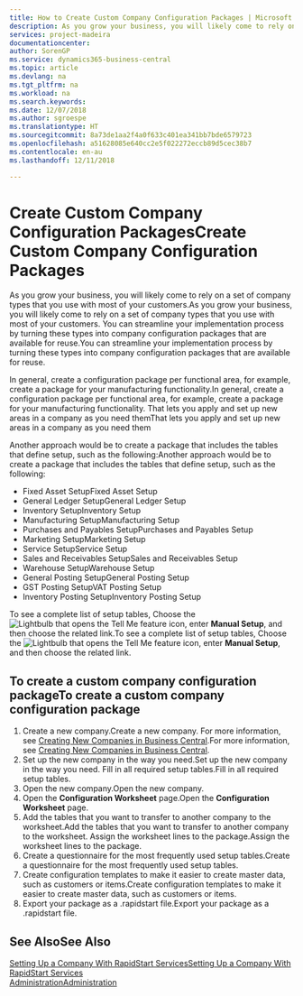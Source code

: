 ```yaml
---
title: How to Create Custom Company Configuration Packages | Microsoft Docs
description: As you grow your business, you will likely come to rely on a set of company types that you use with most of your customers. You can streamline your implementation process by turning these types into company configuration packages that are available for reuse.
services: project-madeira
documentationcenter: 
author: SorenGP
ms.service: dynamics365-business-central
ms.topic: article
ms.devlang: na
ms.tgt_pltfrm: na
ms.workload: na
ms.search.keywords: 
ms.date: 12/07/2018
ms.author: sgroespe
ms.translationtype: HT
ms.sourcegitcommit: 8a73de1aa2f4a0f633c401ea341bb7bde6579723
ms.openlocfilehash: a51628085e640cc2e5f022272eccb89d5cec38b7
ms.contentlocale: en-au
ms.lasthandoff: 12/11/2018

---
```

# <a name="create-custom-company-configuration-packages"></a><span data-ttu-id="80f14-104">Create Custom Company Configuration Packages</span><span class="sxs-lookup"><span data-stu-id="80f14-104">Create Custom Company Configuration Packages</span></span>
<span data-ttu-id="80f14-105">As you grow your business, you will likely come to rely on a set of company types that you use with most of your customers.</span><span class="sxs-lookup"><span data-stu-id="80f14-105">As you grow your business, you will likely come to rely on a set of company types that you use with most of your customers.</span></span> <span data-ttu-id="80f14-106">You can streamline your implementation process by turning these types into company configuration packages that are available for reuse.</span><span class="sxs-lookup"><span data-stu-id="80f14-106">You can streamline your implementation process by turning these types into company configuration packages that are available for reuse.</span></span>  

<span data-ttu-id="80f14-107">In general, create a configuration package per functional area, for example, create a package for your manufacturing functionality.</span><span class="sxs-lookup"><span data-stu-id="80f14-107">In general, create a configuration package per functional area, for example, create a package for your manufacturing functionality.</span></span> <span data-ttu-id="80f14-108">That lets you apply and set up new areas in a company as you need them</span><span class="sxs-lookup"><span data-stu-id="80f14-108">That lets you apply and set up new areas in a company as you need them</span></span>  

<span data-ttu-id="80f14-109">Another approach would be to create a package that includes the tables that define setup, such as the following:</span><span class="sxs-lookup"><span data-stu-id="80f14-109">Another approach would be to create a package that includes the tables that define setup, such as the following:</span></span>  

-   <span data-ttu-id="80f14-110">Fixed Asset Setup</span><span class="sxs-lookup"><span data-stu-id="80f14-110">Fixed Asset Setup</span></span>  
-   <span data-ttu-id="80f14-111">General Ledger Setup</span><span class="sxs-lookup"><span data-stu-id="80f14-111">General Ledger Setup</span></span>  
-   <span data-ttu-id="80f14-112">Inventory Setup</span><span class="sxs-lookup"><span data-stu-id="80f14-112">Inventory Setup</span></span>  
-   <span data-ttu-id="80f14-113">Manufacturing Setup</span><span class="sxs-lookup"><span data-stu-id="80f14-113">Manufacturing Setup</span></span>  
-   <span data-ttu-id="80f14-114">Purchases and Payables Setup</span><span class="sxs-lookup"><span data-stu-id="80f14-114">Purchases and Payables Setup</span></span>  
-   <span data-ttu-id="80f14-115">Marketing Setup</span><span class="sxs-lookup"><span data-stu-id="80f14-115">Marketing Setup</span></span>  
-   <span data-ttu-id="80f14-116">Service Setup</span><span class="sxs-lookup"><span data-stu-id="80f14-116">Service Setup</span></span>  
-   <span data-ttu-id="80f14-117">Sales and Receivables Setup</span><span class="sxs-lookup"><span data-stu-id="80f14-117">Sales and Receivables Setup</span></span>  
-   <span data-ttu-id="80f14-118">Warehouse Setup</span><span class="sxs-lookup"><span data-stu-id="80f14-118">Warehouse Setup</span></span>  
-   <span data-ttu-id="80f14-119">General Posting Setup</span><span class="sxs-lookup"><span data-stu-id="80f14-119">General Posting Setup</span></span>  
-   <span data-ttu-id="80f14-120">GST Posting Setup</span><span class="sxs-lookup"><span data-stu-id="80f14-120">VAT Posting Setup</span></span>  
-   <span data-ttu-id="80f14-121">Inventory Posting Setup</span><span class="sxs-lookup"><span data-stu-id="80f14-121">Inventory Posting Setup</span></span>  

<span data-ttu-id="80f14-122">To see a complete list of setup tables, Choose the ![Lightbulb that opens the Tell Me feature](media/ui-search/search_small.png "Tell me what you want to do") icon, enter **Manual Setup**, and then choose the related link.</span><span class="sxs-lookup"><span data-stu-id="80f14-122">To see a complete list of setup tables, Choose the ![Lightbulb that opens the Tell Me feature](media/ui-search/search_small.png "Tell me what you want to do") icon, enter **Manual Setup**, and then choose the related link.</span></span>  

## <a name="to-create-a-custom-company-configuration-package"></a><span data-ttu-id="80f14-123">To create a custom company configuration package</span><span class="sxs-lookup"><span data-stu-id="80f14-123">To create a custom company configuration package</span></span>  
1.  <span data-ttu-id="80f14-124">Create a new company.</span><span class="sxs-lookup"><span data-stu-id="80f14-124">Create a new company.</span></span> <span data-ttu-id="80f14-125">For more information, see [Creating New Companies in Business Central](about-new-company.md).</span><span class="sxs-lookup"><span data-stu-id="80f14-125">For more information, see [Creating New Companies in Business Central](about-new-company.md).</span></span>  
3.  <span data-ttu-id="80f14-126">Set up the new company in the way you need.</span><span class="sxs-lookup"><span data-stu-id="80f14-126">Set up the new company in the way you need.</span></span> <span data-ttu-id="80f14-127">Fill in all required setup tables.</span><span class="sxs-lookup"><span data-stu-id="80f14-127">Fill in all required setup tables.</span></span>  
4.  <span data-ttu-id="80f14-128">Open the new company.</span><span class="sxs-lookup"><span data-stu-id="80f14-128">Open the new company.</span></span>
5. <span data-ttu-id="80f14-129">Open the **Configuration Worksheet** page.</span><span class="sxs-lookup"><span data-stu-id="80f14-129">Open the **Configuration Worksheet** page.</span></span>  
6.  <span data-ttu-id="80f14-130">Add the tables that you want to transfer to another company to the worksheet.</span><span class="sxs-lookup"><span data-stu-id="80f14-130">Add the tables that you want to transfer to another company to the worksheet.</span></span> <span data-ttu-id="80f14-131">Assign the worksheet lines to the package.</span><span class="sxs-lookup"><span data-stu-id="80f14-131">Assign the worksheet lines to the package.</span></span>  
7.  <span data-ttu-id="80f14-132">Create a questionnaire for the most frequently used setup tables.</span><span class="sxs-lookup"><span data-stu-id="80f14-132">Create a questionnaire for the most frequently used setup tables.</span></span>  
8.  <span data-ttu-id="80f14-133">Create configuration templates to make it easier to create master data, such as customers or items.</span><span class="sxs-lookup"><span data-stu-id="80f14-133">Create configuration templates to make it easier to create master data, such as customers or items.</span></span>  
9.  <span data-ttu-id="80f14-134">Export your package as a .rapidstart file.</span><span class="sxs-lookup"><span data-stu-id="80f14-134">Export your package as a .rapidstart file.</span></span>  

## <a name="see-also"></a><span data-ttu-id="80f14-135">See Also</span><span class="sxs-lookup"><span data-stu-id="80f14-135">See Also</span></span>  
[<span data-ttu-id="80f14-136">Setting Up a Company With RapidStart Services</span><span class="sxs-lookup"><span data-stu-id="80f14-136">Setting Up a Company With RapidStart Services</span></span>](admin-set-up-a-company-with-rapidstart.md)  
[<span data-ttu-id="80f14-137">Administration</span><span class="sxs-lookup"><span data-stu-id="80f14-137">Administration</span></span>](admin-setup-and-administration.md)

